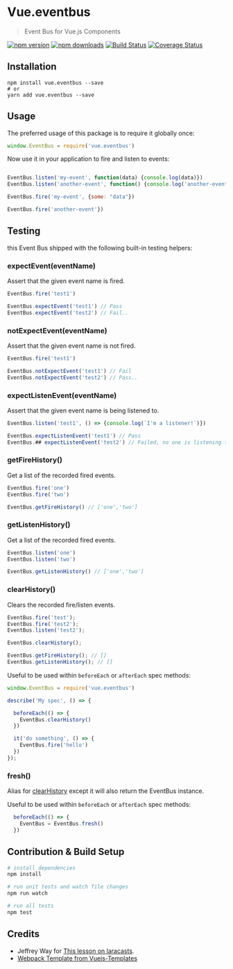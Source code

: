 # Vue.eventbus

> Event Bus for Vue.js Components

[![npm version](https://badge.fury.io/js/vue.eventbus.svg)](https://www.npmjs.com/package/vue.eventbus)
[![npm downloads](https://img.shields.io/npm/dt/vue.eventbus.svg)](https://www.npmjs.com/package/vue.eventbus)
[![Build Status](https://travis-ci.org/MohannadNaj/vue.eventbus.svg?branch=master)](https://travis-ci.org/MohannadNaj/vue.eventbus)
[![Coverage Status](https://coveralls.io/repos/github/MohannadNaj/vue.eventbus/badge.svg?branch=master)](https://coveralls.io/github/MohannadNaj/vue.eventbus?branch=master)

## Installation

``` shell
npm install vue.eventbus --save
# or
yarn add vue.eventbus --save
```


## Usage

The preferred usage of this package is to require it globally once:
``` js
window.EventBus = require('vue.eventbus')
```

Now use it in your application to fire and listen to events:

``` js

EventBus.listen('my-event', function(data) {console.log(data)})
EventBus.listen('another-event', function() {console.log('another-event')})

EventBus.fire('my-event', {some: "data"})

EventBus.fire('another-event'})

```

## Testing

this Event Bus shipped with the following built-in testing helpers:

### expectEvent(eventName)

Assert that the given event name is fired.

``` js
EventBus.fire('test1')

EventBus.expectEvent('test1') // Pass
EventBus.expectEvent('test2') // Fail..
```

### notExpectEvent(eventName)

Assert that the given event name is not fired.

``` js
EventBus.fire('test1')

EventBus.notExpectEvent('test1') // Fail
EventBus.notExpectEvent('test2') // Pass..
```

### expectListenEvent(eventName)

Assert that the given event name is being listened to.

``` js
EventBus.listen('test1', () => {console.log(`I'm a listener!`)})

EventBus.expectListenEvent('test1') // Pass
EventBus.## expectListenEvent('test2') // Failed, no one is listening to the poor test2..
```

### getFireHistory()

Get a list of the recorded fired events.

``` js
EventBus.fire('one')
EventBus.fire('two')

EventBus.getFireHistory() // ['one','two']
```

### getListenHistory()

Get a list of the recorded fired events.

``` js
EventBus.listen('one')
EventBus.listen('two')

EventBus.getListenHistory() // ['one','two']
```

### clearHistory()

Clears the recorded fire/listen events.
``` js
EventBus.fire('test');
EventBus.fire('test2');
EventBus.listen('test2');

EventBus.clearHistory();

EventBus.getFireHistory(); // []
EventBus.getListenHistory(); // []

```

Useful to be used within `beforeEach` or `afterEach` spec methods:
``` js
window.EventBus = require('vue.eventbus')

describe('My spec', () => {

  beforeEach(() => {
    EventBus.clearHistory()
  })

  it('do something', () => {
    EventBus.fire('hello')
  })  
});
```

### fresh()

Alias for [clearHistory](#clearhistory) except it will also return the EventBus instance.

Useful to be used within `beforeEach` or `afterEach` spec methods:
``` js
  beforeEach(() => {
    EventBus = EventBus.fresh()
  })
```

## Contribution & Build Setup

``` bash
# install dependencies
npm install

# run unit tests and watch file changes
npm run watch

# run all tests
npm test
```

## Credits

- Jeffrey Way for [This lesson on laracasts](https://laracasts.com/series/learn-vue-2-step-by-step/episodes/13).
- [Webpack Template from Vuejs-Templates](http://vuejs-templates.github.io/webpack/)
